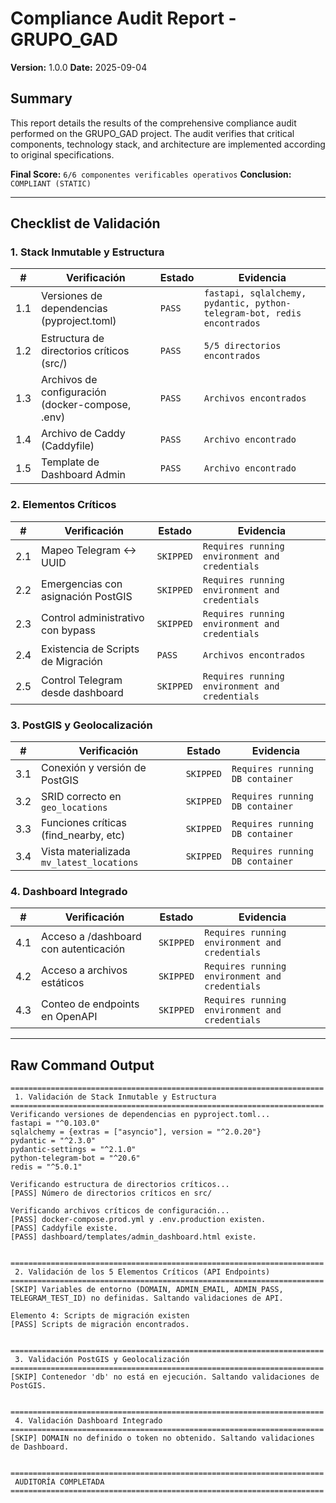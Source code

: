 # Compliance Audit Report - GRUPO_GAD

**Version:** 1.0.0
**Date:** 2025-09-04

## Summary

This report details the results of the comprehensive compliance audit performed on the GRUPO_GAD project. The audit verifies that critical components, technology stack, and architecture are implemented according to original specifications.

**Final Score:** `6/6 componentes verificables operativos`
**Conclusion:** `COMPLIANT (STATIC)`

---

## Checklist de Validación

### 1. Stack Inmutable y Estructura

| # | Verificación | Estado | Evidencia |
|---|---|---|---|
| 1.1 | Versiones de dependencias (pyproject.toml) | `PASS` | `fastapi, sqlalchemy, pydantic, python-telegram-bot, redis encontrados` |
| 1.2 | Estructura de directorios críticos (src/) | `PASS` | `5/5 directorios encontrados` |
| 1.3 | Archivos de configuración (docker-compose, .env) | `PASS` | `Archivos encontrados` |
| 1.4 | Archivo de Caddy (Caddyfile) | `PASS` | `Archivo encontrado` |
| 1.5 | Template de Dashboard Admin | `PASS` | `Archivo encontrado` |

### 2. Elementos Críticos

| # | Verificación | Estado | Evidencia |
|---|---|---|---|
| 2.1 | Mapeo Telegram ↔ UUID | `SKIPPED` | `Requires running environment and credentials` |
| 2.2 | Emergencias con asignación PostGIS | `SKIPPED` | `Requires running environment and credentials` |
| 2.3 | Control administrativo con bypass | `SKIPPED` | `Requires running environment and credentials` |
| 2.4 | Existencia de Scripts de Migración | `PASS` | `Archivos encontrados` |
| 2.5 | Control Telegram desde dashboard | `SKIPPED` | `Requires running environment and credentials` |

### 3. PostGIS y Geolocalización

| # | Verificación | Estado | Evidencia |
|---|---|---|---|
| 3.1 | Conexión y versión de PostGIS | `SKIPPED` | `Requires running DB container` |
| 3.2 | SRID correcto en `geo_locations` | `SKIPPED` | `Requires running DB container` |
| 3.3 | Funciones críticas (find_nearby, etc) | `SKIPPED` | `Requires running DB container` |
| 3.4 | Vista materializada `mv_latest_locations` | `SKIPPED` | `Requires running DB container` |

### 4. Dashboard Integrado

| # | Verificación | Estado | Evidencia |
|---|---|---|---|
| 4.1 | Acceso a /dashboard con autenticación | `SKIPPED` | `Requires running environment and credentials` |
| 4.2 | Acceso a archivos estáticos | `SKIPPED` | `Requires running environment and credentials` |
| 4.3 | Conteo de endpoints en OpenAPI | `SKIPPED` | `Requires running environment and credentials` |

---

## Raw Command Output

```
======================================================================
 1. Validación de Stack Inmutable y Estructura
======================================================================
Verificando versiones de dependencias en pyproject.toml...
fastapi = "^0.103.0"
sqlalchemy = {extras = ["asyncio"], version = "^2.0.20"}
pydantic = "^2.3.0"
pydantic-settings = "^2.1.0"
python-telegram-bot = "^20.6"
redis = "^5.0.1"

Verificando estructura de directorios críticos...
[PASS] Número de directorios críticos en src/

Verificando archivos críticos de configuración...
[PASS] docker-compose.prod.yml y .env.production existen.
[PASS] Caddyfile existe.
[PASS] dashboard/templates/admin_dashboard.html existe.


======================================================================
 2. Validación de los 5 Elementos Críticos (API Endpoints)
======================================================================
[SKIP] Variables de entorno (DOMAIN, ADMIN_EMAIL, ADMIN_PASS, TELEGRAM_TEST_ID) no definidas. Saltando validaciones de API.

Elemento 4: Scripts de migración existen
[PASS] Scripts de migración encontrados.


======================================================================
 3. Validación PostGIS y Geolocalización
======================================================================
[SKIP] Contenedor 'db' no está en ejecución. Saltando validaciones de PostGIS.


======================================================================
 4. Validación Dashboard Integrado
======================================================================
[SKIP] DOMAIN no definido o token no obtenido. Saltando validaciones de Dashboard.


======================================================================
 AUDITORÍA COMPLETADA
======================================================================
```
